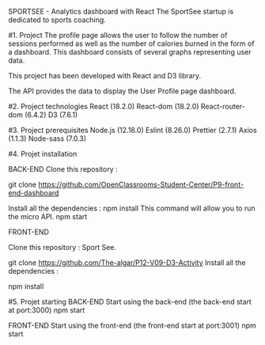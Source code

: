 SPORTSEE - Analytics dashboard with React
The SportSee startup is dedicated to sports coaching.

#1. Project
The profile page allows the user to follow the number of sessions performed as well as the number of calories burned in the form of a dashboard. This dashboard consists of several graphs representing user data.

This project has been developed with React and D3 library.

The API provides the data to display the User Profile page dashboard.

#2. Project technologies
React (18.2.0)
React-dom (18.2.0)
React-router-dom (6.4.2)
D3 (7.6.1)
    
#3. Project prerequisites
Node.js (12.18.0)
Eslint (8.26.0)
Prettier (2.7.1)
Axios (1.1.3)
Node-sass (7.0.3)

#4. Projet installation

BACK-END
Clone this repository :

git clone https://github.com/OpenClassrooms-Student-Center/P9-front-end-dashboard

Install all the dependencies :
npm install
This command will allow you to run the micro API.
npm start

FRONT-END

Clone this repository : Sport See.

git clone https://github.com/The-algar/P12-V09-D3-Activity
Install all the dependencies :

npm install

#5. Projet starting
BACK-END
Start using the back-end (the back-end start at port:3000)
npm start

FRONT-END
Start using the front-end (the front-end start at port:3001)
npm start
